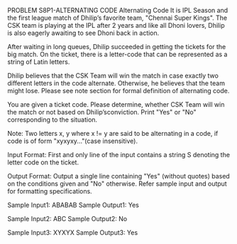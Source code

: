 PROBLEM
S8P1-ALTERNATING CODE
Alternating Code
It is IPL Season and the first league match of Dhilip’s favorite team, "Chennai Super Kings". The CSK team is playing at the IPL after 2 years and like all Dhoni lovers, Dhilip is also eagerly awaiting to see Dhoni back in action.

After waiting in long queues, Dhilip succeeded in getting the tickets for the big match. On the ticket, there is a letter-code that can be represented as a string of Latin letters.

Dhilip believes that the CSK Team will win the match in case exactly two different letters in the code alternate. Otherwise, he believes that the team might lose. Please see note section for formal definition of alternating code.

You are given a ticket code. Please determine, whether CSK Team will win the match or not based on Dhilip’sconviction. Print "Yes" or "No" corresponding to the situation.

Note:
Two letters x, y where x != y are said to be alternating in a code, if code is of form "xyxyxy..."(case insensitive).

Input Format:
First and only line of the input contains a string S denoting the letter code on the ticket.

Output Format:
Output a single line containing "Yes" (without quotes) based on the conditions given and "No" otherwise.
Refer sample input and output for formatting specifications.

Sample Input1:
ABABAB
Sample Output1:
Yes

Sample Input2:
ABC
Sample Output2:
No

Sample Input3:
XYXYX
Sample Output3:
Yes



